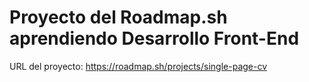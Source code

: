 <h1>Proyecto del Roadmap.sh aprendiendo Desarrollo Front-End</h1>
<p>URL del proyecto: <a href="https://roadmap.sh/projects/single-page-cv" target="_blank">https://roadmap.sh/projects/single-page-cv</a></p>
